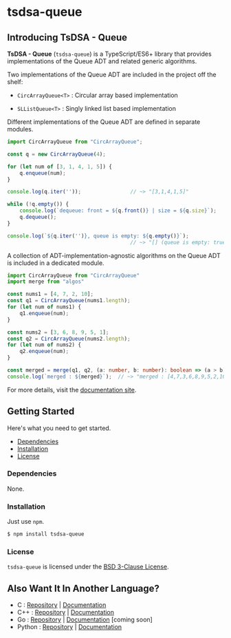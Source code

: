 # tsdsa-queue <!-- omit in toc -->

<!--intro-start-->

## Introducing TsDSA - Queue <!-- omit in toc -->

**TsDSA - Queue** (`tsdsa-queue`) is a TypeScript/ES6+ library that provides implementations of the Queue ADT and related generic algorithms.

Two implementations of the Queue ADT are included in the project off the shelf:

* `CircArrayQueue<T>` : Circular array based implementation

* `SLListQueue<T>` : Singly linked list based implementation

Different implementations of the Queue ADT are defined in separate modules.

```typescript
import CircArrayQueue from "CircArrayQueue";

const q = new CircArrayQueue(4);

for (let num of [3, 1, 4, 1, 5]) {
    q.enqueue(num);
}

console.log(q.iter(''));                // ~> "[3,1,4,1,5]"

while (!q.empty()) {
    console.log(`dequeue: front = ${q.front()} | size = ${q.size}`);
    q.dequeue();
}

console.log(`${q.iter('')}, queue is empty: ${q.empty()}`);
                                        // ~> "[] (queue is empty: true)"
```

A collection of ADT-implementation-agnostic algorithms on the Queue ADT is 
included in a dedicated module.

```typescript
import CircArrayQueue from "CircArrayQueue"
import merge from "algos"

const nums1 = [4, 7, 2, 10];
const q1 = CircArrayQueue(nums1.length);
for (let num of nums1) {
    q1.enqueue(num);
}

const nums2 = [3, 6, 8, 9, 5, 1];
const q2 = CircArrayQueue(nums2.length);
for (let num of nums2) {
    q2.enqueue(num);
}

const merged = merge(q1, q2, (a: number, b: number): boolean => (a > b););
console.log(`merged : ${merged}`);  // ~> "merged : [4,7,3,6,8,9,5,2,10,1]"
```
<!--intro-end-->

For more details, visit the <a href="https://KriztoferY.github.io/tsdsa-queue" target="_blank">documentation site</a>.

<!--intro-start-->

## Getting Started <!-- omit in toc -->

Here's what you need to get started.

- [Dependencies](#dependencies)
- [Installation](#installation)
- [License](#license)

### Dependencies

None.

### Installation

Just use `npm`.

```bash
$ npm install tsdsa-queue
```

### License

`tsdsa-queue` is licensed under the <a href="https://github.com/KriztoferY/tsdsa-queue/blob/main/LICENSE" target="_blank">BSD 3-Clause License</a>.

## Also Want It In Another Language? <!-- omit in toc -->

- C : <a href="https://github.com/KriztoferY/cdsa-queue" target="_blank">Repository</a> | <a href="https://KriztoferY.github.io/cdsa-queue" target="_blank">Documentation</a>
- C++ : <a href="https://github.com/KriztoferY/cppdsa-queue" target="_blank">Repository</a> | <a href="https://KriztoferY.github.io/cppdsa-queue" target="_blank">Documentation</a>
- Go : <a href="https://github.com/KriztoferY/godsa-queue" target="_blank">Repository</a> | <a href="https://KriztoferY.github.io/godsa-queue" target="_blank">Documentation</a> [coming soon]
- Python : <a href="https://github.com/KriztoferY/pydsa-queue" target="_blank">Repository</a> | <a href="https://KriztoferY.github.io/pydsa-queue" target="_blank">Documentation</a>

<!--intro-end-->